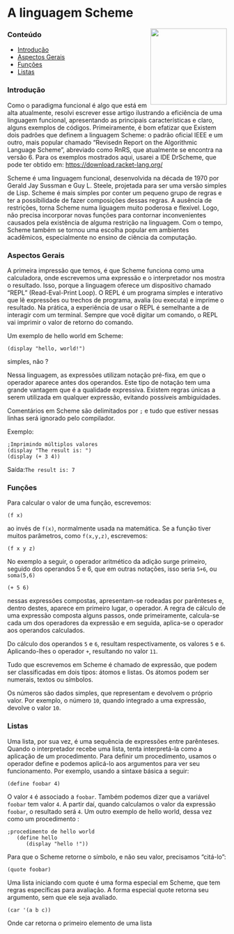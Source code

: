 # A linguagem Scheme


</a><img src="https://upload.wikimedia.org/wikipedia/commons/3/39/Lambda_lc.svg" min-width="380px" max-width="200px" width="175px" align="right">  

### Conteúdo

- [Introdução](#introdução)
- [Aspectos Gerais](#aspectos-gerais)
- [Funções](#funções)
- [Listas](#listas)
     
### Introdução
           
Como o paradigma funcional é algo que está em alta atualmente, resolvi escrever esse artigo ilustrando a eficiência de uma linguagem funcional, apresentando as principais características e claro, alguns exemplos de códigos. Primeiramente, é bom efatizar que Existem dois padrões que definem a linguagem Scheme: o padrão oficial IEEE e um outro, mais popular chamado “Revisedn Report on the Algorithmic Language Scheme”, abreviado como RnRS, que atualmente se encontra na versão 6. Para os exemplos mostrados aqui, usarei a IDE DrScheme, que pode ter obtido em: <https://download.racket-lang.org/>

Scheme é uma linguagem funcional, desenvolvida na década de 1970 por Gerald Jay Sussman e Guy L. Steele, projetada para ser uma versão simples de Lisp. Scheme é mais simples por conter um pequeno grupo de regras e ter a possibilidade de fazer composições dessas regras. A ausência de restrições, torna Scheme numa liguagem muito poderosa e flexível. Logo, não precisa incorporar novas funções para contornar inconvenientes causados pela existência de alguma restrição na linguagem. Com o tempo, Scheme também se tornou uma escolha popular em ambientes acadêmicos, especialmente no ensino de ciência da computação.


### Aspectos Gerais

A primeira impressão que temos, é que Scheme funciona como uma calculadora, onde escrevemos uma expressão e o interpretador nos mostra o resultado. Isso, porque a linguagem oferece um dispositivo chamado “REPL” (Read-Eval-Print Loop). O REPL é um programa simples e interativo que lê expressões ou trechos de programa, avalia (ou executa) e imprime o resultado. Na prática, a experiência de usar o REPL é semelhante a de interagir com um terminal. Sempre que você digitar um comando, o REPL vai imprimir o valor de retorno do comando.

Um exemplo de hello world em Scheme:
```~~~scheme
(display "hello, world!")
```
simples, não ?

Nessa linguagem, as expressões utilizam notação pré-fixa, em que o operador aparece antes dos operandos. Este tipo de notação tem uma grande vantagem que é a qualidade expressiva. Existem regras únicas a serem utilizada em qualquer expressão, evitando possíveis ambiguidades. 

Comentários em Scheme são delimitados por `;` e tudo que estiver nessas linhas será ignorado pelo compilador.

Exemplo:
```~~~scheme
;Imprimindo múltiplos valores
(display "The result is: ")
(display (+ 3 4))
```
Saída:`The result is: 7`

### Funções

Para calcular o valor de uma função, escrevemos:
```~~~scheme
(f x)
```
ao invés de `f(x)`, normalmente usada na matemática. Se a função tiver muitos parâmetros, como `f(x,y,z)`, escrevemos:
```~~~scheme
(f x y z)
```
No exemplo a seguir, o operador aritmético da adição surge primeiro, seguido dos operandos 5 e 6, que em outras notações, isso seria `5+6`, ou `soma(5,6)`
```~~~scheme
(+ 5 6)
```
nessas expressões compostas, apresentam-se rodeadas por parênteses e, dentro destes, aparece em primeiro lugar, o operador. A regra de cálculo de uma expressão composta alguns passos, onde primeiramente, calcula-se cada um dos operadores da expressão e em seguida, aplica-se o operador aos operandos calculados.

Do cálculo dos operandos `5` e `6`, resultam respectivamente, os valores `5` e `6`. Aplicando-lhes o operador `+`, resultando no valor `11`.

Tudo que escrevemos em Scheme é chamado de expressão, que podem ser classificadas em dois tipos: átomos e listas. Os átomos podem ser numerais, textos ou símbolos.

Os números são dados simples, que representam e devolvem o próprio valor. Por exemplo, o número `10`, quando integrado a uma expressão, devolve o valor `10`.

### Listas

Uma lista, por sua vez, é uma sequência de expressões entre parênteses. Quando o interpretador recebe uma lista, tenta interpretá-la como a aplicação de um procedimento. Para definir um procedimento, usamos o operador define e podemos aplicá-lo aos argumentos para ver seu funcionamento. Por exemplo, usando a sintaxe básica a seguir:
```~~~scheme
(define foobar 4)
```
O valor `4` é associado a `foobar`. Também podemos dizer que a variável `foobar` tem valor `4`. A partir daí, quando calculamos o valor da expressão `foobar`, o resultado será `4`. Um outro exemplo de hello world, dessa vez como um procedimento :
```~~~scheme
;procedimento de hello world
   (define hello
      (display "hello !"))
```
Para que o Scheme retorne o símbolo, e não seu valor, precisamos “citá-lo”:
```~~~scheme
(quote foobar)
```
Uma lista iniciando com quote é uma forma especial em Scheme, que tem regras específicas para avaliação. A forma especial quote retorna seu argumento, sem que ele seja avaliado.
```~~~scheme
(car '(a b c))
```
Onde car retorna o primeiro elemento de uma lista
